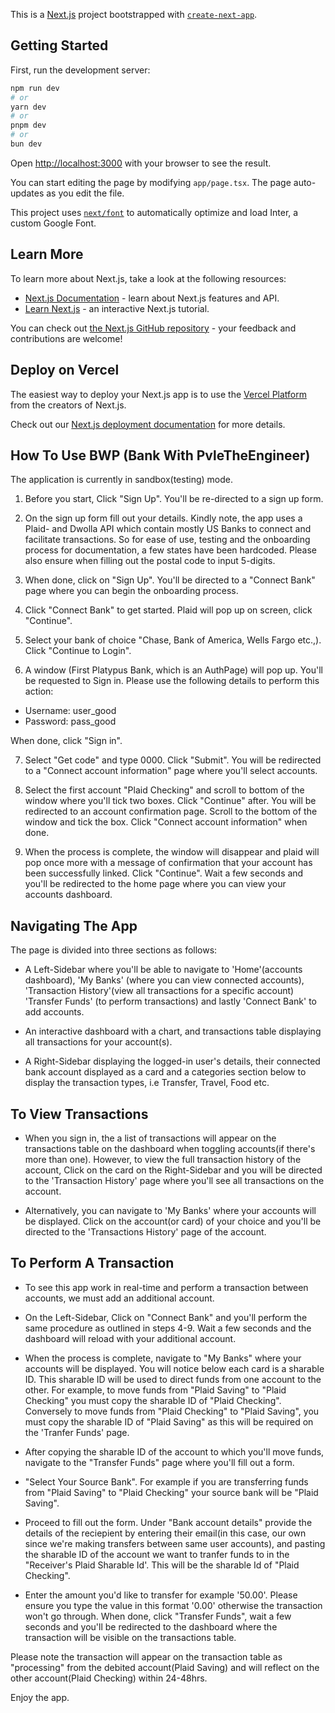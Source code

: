 This is a [Next.js](https://nextjs.org/) project bootstrapped with [`create-next-app`](https://github.com/vercel/next.js/tree/canary/packages/create-next-app).

## Getting Started

First, run the development server:

```bash
npm run dev
# or
yarn dev
# or
pnpm dev
# or
bun dev
```

Open [http://localhost:3000](http://localhost:3000) with your browser to see the result.

You can start editing the page by modifying `app/page.tsx`. The page auto-updates as you edit the file.

This project uses [`next/font`](https://nextjs.org/docs/basic-features/font-optimization) to automatically optimize and load Inter, a custom Google Font.

## Learn More

To learn more about Next.js, take a look at the following resources:

- [Next.js Documentation](https://nextjs.org/docs) - learn about Next.js features and API.
- [Learn Next.js](https://nextjs.org/learn) - an interactive Next.js tutorial.

You can check out [the Next.js GitHub repository](https://github.com/vercel/next.js/) - your feedback and contributions are welcome!

## Deploy on Vercel

The easiest way to deploy your Next.js app is to use the [Vercel Platform](https://vercel.com/new?utm_medium=default-template&filter=next.js&utm_source=create-next-app&utm_campaign=create-next-app-readme) from the creators of Next.js.

Check out our [Next.js deployment documentation](https://nextjs.org/docs/deployment) for more details.

## How To Use BWP (Bank With PvleTheEngineer)
The application is currently in sandbox(testing) mode. 

1) Before you start, Click "Sign Up". You'll be re-directed to a sign up form.

2) On the sign up form fill out your details. Kindly note, the app uses a Plaid- and Dwolla API which contain mostly US Banks to connect and facilitate transactions. So for ease of use, testing and the onboarding process for documentation, a few states have been hardcoded. Please also ensure when filling out the postal code to input 5-digits.

3) When done, click on "Sign Up". You'll be directed to a "Connect Bank" page where you can begin the onboarding process.
    
4) Click "Connect Bank" to get started. Plaid will pop up on screen, click "Continue".

5) Select your bank of choice "Chase, Bank of America, Wells Fargo etc.,). Click "Continue to Login".

6) A window (First Platypus Bank, which is an AuthPage) will pop up. You'll be requested to Sign in. Please use the following details to perform this action:
- Username: user_good
- Password: pass_good

When done, click "Sign in".

7) Select "Get code" and type 0000. Click "Submit". You will be redirected to a "Connect account information" page where you'll select accounts.

8) Select the first account "Plaid Checking" and scroll to bottom of the window where you'll tick two boxes. Click "Continue" after. You will be redirected to an account confirmation page. Scroll to the bottom of the window and tick the box. Click "Connect account information" when done.

9) When the process is complete, the window will disappear and plaid will pop once more with a message of confirmation that your account has been successfully linked. Click "Continue". Wait a few seconds and you'll be redirected to the home page where you can view your accounts dashboard. 

## Navigating The App
The page is divided into three sections as follows:
- A Left-Sidebar where you'll be able to navigate to 'Home'(accounts dashboard), 'My Banks' (where you can view connected accounts), 'Transaction History'(view all transactions for a specific account) 'Transfer Funds' (to perform transactions) and lastly 'Connect Bank' to add accounts. 

- An interactive dashboard with a chart, and transactions table displaying all transactions for your account(s). 

- A Right-Sidebar displaying the logged-in user's details, their connected bank account displayed as a card and a categories section below to display the transaction types, i.e Transfer, Travel, Food etc.

## To View Transactions
- When you sign in, the a list of transactions will appear on the transactions table on the dashboard when toggling accounts(if there's more than one). However, to view the full transaction history of the account, Click on the card on the Right-Sidebar and you will be directed to the 'Transaction History' page where you'll see all transactions on the account.

- Alternatively, you can navigate to 'My Banks' where your accounts will be displayed. Click on the account(or card) of your choice and you'll be directed to the 'Transactions History' page of the account.

## To Perform A Transaction
- To see this app work in real-time and perform a transaction between accounts, we must add an additional account.
- On the Left-Sidebar, Click on "Connect Bank" and you'll perform the same procedure as outlined in steps 4-9. Wait a few seconds and the dashboard will reload with your additional account. 

- When the process is complete, navigate to "My Banks" where your accounts will be displayed. You will notice below each card is a sharable ID. This sharable ID will be used to direct funds from one account to the other. For example, to move funds from "Plaid Saving" to "Plaid Checking" you must copy the sharable ID of "Plaid Checking". Conversely to move funds from "Plaid Checking" to "Plaid Saving", you must copy the sharable ID of "Plaid Saving" as this will be required on the 'Tranfer Funds' page. 

- After copying the sharable ID of the account to which you'll move funds, navigate to the "Transfer Funds" page where you'll fill out a form.

- "Select Your Source Bank". For example if you are transferring funds from "Plaid Saving" to "Plaid Checking" your source bank will be "Plaid Saving".

- Proceed to fill out the form. Under "Bank account details" provide the details of the reciepient by entering their email(in this case, our own since we're making transfers between same user accounts), and pasting the sharable ID of the account we want to tranfer funds to in the "Receiver's Plaid Sharable Id'. This will be the sharable Id of "Plaid Checking".

- Enter the amount you'd like to transfer for example '50.00'. Please ensure you type the value in this format '0.00' otherwise the transaction won't go through. When done, click "Transfer Funds", wait a few seconds and you'll be redirected to the dashboard where the transaction will be visible on the transactions table.

Please note the transaction will appear on the transaction table as "processing" from the debited account(Plaid Saving) and will reflect on the other account(Plaid Checking) within 24-48hrs.

Enjoy the app.              
